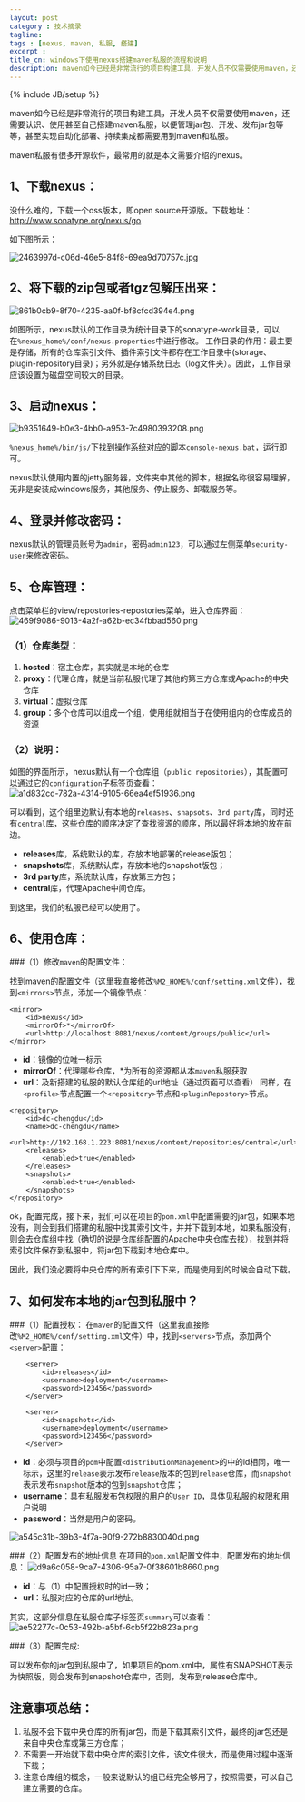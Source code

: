 ```yaml
---
layout: post
category : 技术摘录
tagline: 
tags : [nexus, maven, 私服, 搭建]
excerpt : 
title_cn: windows下使用nexus搭建maven私服的流程和说明
description: maven如今已经是非常流行的项目构建工具，开发人员不仅需要使用maven，还需要认识、使用甚至自己搭建maven私服，以便管理jar包、开发、发布jar包等等，甚至实现自动化部署、持续集成都需要用到maven和私服。
---
```

{% include JB/setup %}

maven如今已经是非常流行的项目构建工具，开发人员不仅需要使用maven，还需要认识、使用甚至自己搭建maven私服，以便管理jar包、开发、发布jar包等等，甚至实现自动化部署、持续集成都需要用到maven和私服。

maven私服有很多开源软件，最常用的就是本文需要介绍的nexus。

## 1、下载nexus：

没什么难的，下载一个oss版本，即open source开源版。下载地址：http://www.sonatype.org/nexus/go

如下图所示：

![2463997d-c06d-46e5-84f8-69ea9d70757c.jpg](_posts/技术摘录/img/2015/2463997d-c06d-46e5-84f8-69ea9d70757c.jpg "nexus下载")

## 2、将下载的zip包或者tgz包解压出来：

![861b0cb9-8f70-4235-aa0f-bf8cfcd394e4.png](_posts/技术摘录/img/2015/861b0cb9-8f70-4235-aa0f-bf8cfcd394e4.png "")

如图所示，nexus默认的工作目录为统计目录下的sonatype-work目录，可以在`%nexus_home%/conf/nexus.properties`中进行修改。
工作目录的作用：最主要是存储，所有的仓库索引文件、插件索引文件都存在工作目录中(storage、plugin-repository目录)；另外就是存储系统日志（log文件夹）。因此，工作目录应该设置为磁盘空间较大的目录。

## 3、启动nexus：

![b9351649-b0e3-4bb0-a953-7c4980393208.png](_posts/技术摘录/img/2015/b9351649-b0e3-4bb0-a953-7c4980393208.png "")

`%nexus_home%/bin/js/`下找到操作系统对应的脚本`console-nexus.bat`，运行即可。

nexus默认使用内置的jetty服务器，文件夹中其他的脚本，根据名称很容易理解，无非是安装成windows服务，其他服务、停止服务、卸载服务等。

## 4、登录并修改密码：

nexus默认的管理员账号为`admin`，密码`admin123`，可以通过左侧菜单`security-user`来修改密码。

## 5、仓库管理：

点击菜单栏的view/repostories-repostories菜单，进入仓库界面：
![469f9086-9013-4a2f-a62b-ec34fbbad560.png](_posts/技术摘录/img/2015/469f9086-9013-4a2f-a62b-ec34fbbad560.png "")

### （1）仓库类型：

1. **hosted**：宿主仓库，其实就是本地的仓库
2. **proxy**：代理仓库，就是当前私服代理了其他的第三方仓库或Apache的中央仓库
3. **virtual**：虚拟仓库
4. **group**：多个仓库可以组成一个组，使用组就相当于在使用组内的仓库成员的资源

### （2）说明：

如图的界面所示，nexus默认有一个仓库组（`public repositories`），其配置可以通过它的`configuration`子标签页查看：
![a1d832cd-782a-4314-9105-66ea4ef51936.png](_posts/技术摘录/img/2015/a1d832cd-782a-4314-9105-66ea4ef51936.png "")

可以看到，这个组里边默认有本地的`releases`、`snapsots`、`3rd party`库，同时还有`central`库，这些仓库的顺序决定了查找资源的顺序，所以最好将本地的放在前边。

* **releases**库，系统默认的库，存放本地部署的release版包；
* **snapshots**库，系统默认库，存放本地的snapshot版包；
* **3rd party**库，系统默认库，存放第三方包；
* **central**库，代理Apache中间仓库。

到这里，我们的私服已经可以使用了。

## 6、使用仓库：

###（1）修改`maven`的配置文件：

找到maven的配置文件（这里我直接修改`%M2_HOME%/conf/setting.xml`文件），找到`<mirrors>`节点，添加一个镜像节点：

```
<mirror>
    <id>nexus</id>
    <mirrorOf>*</mirrorOf>
    <url>http://localhost:8081/nexus/content/groups/public</url>
</mirror>
```

* **id**：镜像的位唯一标示
* **mirrorOf**：代理哪些仓库，*为所有的资源都从本`maven`私服获取
* **url**：及新搭建的私服的默认仓库组的url地址（通过页面可以查看）
同样，在`<profile>`节点配置一个`<repository>`节点和`<pluginRepostory>`节点。

```
<repository>
    <id>dc-chengdu</id>
    <name>dc-chengdu</name>
    <url>http://192.168.1.223:8081/nexus/content/repositories/central</url>
    <releases>
        <enabled>true</enabled>
    </releases>
    <snapshots>
        <enabled>true</enabled>
    </snapshots>
</repository>
```

ok，配置完成，接下来，我们可以在项目的`pom.xml`中配置需要的jar包，如果本地没有，则会到我们搭建的私服中找其索引文件，并并下载到本地，如果私服没有，则会去仓库组中找（确切的说是仓库组配置的Apache中央仓库去找），找到并将索引文件保存到私服中，将jar包下载到本地仓库中。

因此，我们没必要将中央仓库的所有索引下下来，而是使用到的时候会自动下载。

## 7、如何发布本地的jar包到私服中？
###（1）配置授权：
在`maven`的配置文件（这里我直接修改`%M2_HOME%/conf/setting.xml`文件）中，找到`<servers>`节点，添加两个`<server>`配置：

```
    <server>
        <id>releases</id>
        <username>deployment</username>
        <password>123456</password>
    </server>

    <server>
        <id>snapshots</id>
        <username>deployment</username>
        <password>123456</password>
    </server>
```

* **id**：必须与项目的`pom`中配置`<distributionManagement>`的中的id相同，唯一标示，这里的`release`表示发布`release`版本的包到`release`仓库，而`snapshot`表示发布`snapshot`版本的包到`snapshot`仓库；
* **username**：具有私服发布包权限的用户的`User ID`，具体见私服的权限和用户说明
* **password**：当然是用户的密码。

![a545c31b-39b3-4f7a-90f9-272b8830040d.png](_posts/技术摘录/img/2015/a545c31b-39b3-4f7a-90f9-272b8830040d.png "")

###（2）配置发布的地址信息
在项目的`pom.xml`配置文件中，配置发布的地址信息：
![d9a6c058-9ca7-4306-95a7-0f38601b8660.png](_posts/技术摘录/img/2015/d9a6c058-9ca7-4306-95a7-0f38601b8660.png "")

* **id**：与（1）中配置授权时的id一致；
* **url**：私服对应的仓库的url地址。

其实，这部分信息在私服仓库子标签页`summary`可以查看：
![ae52277c-0c53-492b-a5bf-6cb5f22b823a.png](_posts/技术摘录/img/2015/ae52277c-0c53-492b-a5bf-6cb5f22b823a.png "")

###（3）配置完成:

可以发布你的jar包到私服中了，如果项目的pom.xml中，<version>属性有SNAPSHOT表示为快照版，则会发布到snapshot仓库中，否则，发布到release仓库中。

## 注意事项总结：

1. 私服不会下载中央仓库的所有jar包，而是下载其索引文件，最终的jar包还是来自中央仓库或第三方仓库；
2. 不需要一开始就下载中央仓库的索引文件，该文件很大，而是使用过程中逐渐下载；
3. 注意仓库组的概念，一般来说默认的组已经完全够用了，按照需要，可以自己建立需要的仓库。